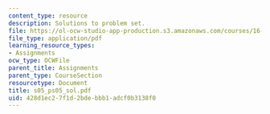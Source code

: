 ```yaml
---
content_type: resource
description: Solutions to problem set.
file: https://ol-ocw-studio-app-production.s3.amazonaws.com/courses/16-01-unified-engineering-i-ii-iii-iv-fall-2005-spring-2006/428d1ec27f1d2bdebbb1adcf0b3138f0_s05_ps05_sol.pdf
file_type: application/pdf
learning_resource_types:
- Assignments
ocw_type: OCWFile
parent_title: Assignments
parent_type: CourseSection
resourcetype: Document
title: s05_ps05_sol.pdf
uid: 428d1ec2-7f1d-2bde-bbb1-adcf0b3138f0
---
```


